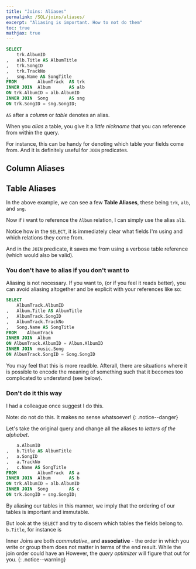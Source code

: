 ```yaml
---
title: "Joins: Aliases"
permalink: /SQL/joins/aliases/
excerpt: "Aliasing is important. How to not do them"
toc: true
mathjax: true
---
```


```sql
SELECT
	trk.AlbumID
,	alb.Title AS AlbumTitle 
,	trk.SongID
,	trk.TrackNo
,	sng.Name AS SongTitle
FROM		AlbumTrack 	AS trk
INNER JOIN	Album 		AS alb
ON trk.AlbumID = alb.AlbumID
INNER JOIN	Song 		AS sng
ON trk.SongID = sng.SongID;
```


`AS` after a _column_ or _table_ denotes an alias. 

When you _alias_ a table, you give it a _little nickname_ that you can reference from within the query. 

For instance, this can be handy for denoting which table your fields come from. And it is definitely useful for `JOIN` predicates.



## Column Aliases




## Table Aliases

In the above example, we can see a few __Table Aliases__, these being `trk`, `alb`, and `sng`.

Now if i want to reference the `Album` relation, I can simply use the alias `alb`.

Notice how in the `SELECT`, it is immediately clear what fields I'm using and which relations they come from.

And in the `JOIN` predicate, it saves me from using a verbose table reference (which would also be valid).

### You don't have to alias if you don't want to

Aliasing is not necessary. If you want to, (or if you feel it reads better), you can avoid aliasing altogether and be explicit with your references like so:

```sql
SELECT
	AlbumTrack.AlbumID
,	Album.Title AS AlbumTitle
,	AlbumTrack.SongID
,	AlbumTrack.TrackNo
,	Song.Name AS SongTitle
FROM	AlbumTrack
INNER JOIN	Album
ON AlbumTrack.AlbumID = Album.AlbumID
INNER JOIN	music.Song
ON AlbumTrack.SongID = Song.SongID
```

You may feel that this is more readble. Afterall, there are situations where it is possible to encode the meaning of something such that it becomes too complicated to understand (see below).

### Don't do it this way

I had a colleague once suggest I do this.

Note: do not do this. It makes no sense whatsoever!
{: .notice--danger}

Let's take the original query and change all the aliases to _letters of the alphabet_.

```sql
	a.AlbumID
,	b.Title AS AlbumTitle 
,	a.SongID
,	a.TrackNo
,	c.Name AS SongTitle
FROM		AlbumTrack 	AS a
INNER JOIN	Album 		AS b
ON trk.AlbumID = alb.AlbumID
INNER JOIN	Song 		AS c
ON trk.SongID = sng.SongID;
```

By aliasing our tables in this manner, we imply that the ordering of our tables is important and immutable.



But look at the `SELECT` and try to discern which tables the fields belong to. `b.Title`, for instance is 

Inner Joins are both _commutative__ and __associative__ - the order in which you write or group them does not matter in terms of the end result.
While the join order could have an  However, the _query optimizer_ will figure that out for you.
{: .notice--warning}






